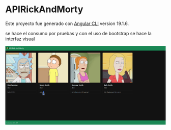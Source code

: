 # APIRickAndMorty

Este proyecto fue generado con [Angular CLI](https://github.com/angular/angular-cli) version 19.1.6.


<p>se hace el consumo por pruebas y con el uso de bootstrap se hace la interfaz visual</p>

<img src="public/page.png">